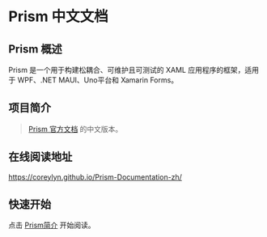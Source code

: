 # Prism 中文文档

## Prism 概述
Prism 是一个用于构建松耦合、可维护且可测试的 XAML 应用程序的框架，适用于 WPF、.NET MAUI、Uno平台和 Xamarin Forms。

## 项目简介
> [Prism 官方文档](https://docs.prismlibrary.com/docs/) 的中文版本。

## 在线阅读地址
https://coreylyn.github.io/Prism-Documentation-zh/

## 快速开始
点击 [Prism简介](index.md) 开始阅读。
